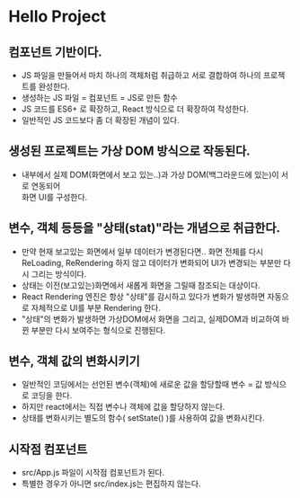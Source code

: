 # Hello Project

## 컴포넌트 기반이다.
* JS 파일을 만들어서 마치 하나의 객체처럼 취급하고 서로 결합하여 하나의 프로젝트를 완성한다.
* 생성하는 JS 파일 = 컴포넌트 = JS로 만든 함수
* JS 코드를 ES6+ 로 확장하고, React 방식으로 더 확장하여 작성한다.
* 일반적인 JS 코드보다 좀 더 확장된 개념이 있다.

## 생성된 프로젝트는 가상 DOM 방식으로 작동된다.
* 내부에서 실제 DOM(화면에서 보고 있는..)과 가상 DOM(백그라운드에 있는)이 서로 연동되어  
화면 UI를 구성한다.

## 변수, 객체 등등을 "상태(stat)"라는 개념으로 취급한다.
* 만약 현재 보고있는 화면에서 일부 데이터가 변경된다면.. 
화면 전체를 다시 ReLoading, ReRendering 하지 않고 데이터가 변화되어 UI가 변경되는 부분만 다시 그리는 방식이다.
* 상태는 이전(보고있는)화면에서 새롭게 화면을 그릴때 참조되는 대상이다.
* React Rendering 엔진은 항상 "상태"를 감시하고 있다가 변화가 발생하면 자동으로 자체적으로 UI를 부분 Rendering 한다.
* "상태"의 변화가 발생하면 가상DOM에서 화면을 그리고, 실제DOM과 비교하여 바뀐 부분만 다시 보여주는 형식으로 진행된다.

## 변수, 객체 값의 변화시키기
* 일반적인 코딩에서는 선언된 변수(객체)에 새로운 값을 할당할때 변수 = 값 방식으로 코딩을 한다.
* 하지만 react에서는 직접 변수나 객체에 값을 할당하지 않는다.
* 상태를 변화시키는 별도의 함수( setState() )를 사용하여 값을 변화시킨다.

## 시작점 컴포넌트
* src/App.js 파일이 시작점 컴포넌트가 된다.
* 특별한 경우가 아니면 src/index.js는 편집하지 않는다.